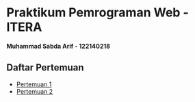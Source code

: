 # Praktikum Pemrograman Web - ITERA  
**Muhammad Sabda Arif - 122140218**

## Daftar Pertemuan

- [Pertemuan 1](https://pemrograman-web-itera-122140218-pertemuan1.vercel.app)
- [Pertemuan 2](https://pemrograman-web-itera-122140218-pertemuan2.vercel.app)

